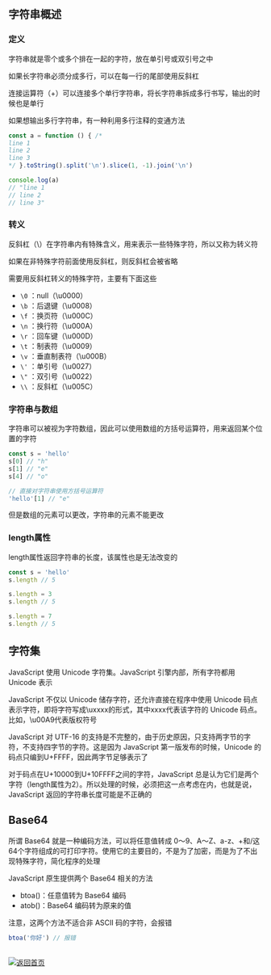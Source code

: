 ## 字符串概述
### 定义

字符串就是零个或多个排在一起的字符，放在单引号或双引号之中

如果长字符串必须分成多行，可以在每一行的尾部使用反斜杠

连接运算符（+）可以连接多个单行字符串，将长字符串拆成多行书写，输出的时候也是单行

如果想输出多行字符串，有一种利用多行注释的变通方法

```js
const a = function () { /*
line 1
line 2
line 3
*/ }.toString().split('\n').slice(1, -1).join('\n')

console.log(a)
// "line 1
// line 2
// line 3"
```

### 转义

反斜杠（\）在字符串内有特殊含义，用来表示一些特殊字符，所以又称为转义符

如果在非特殊字符前面使用反斜杠，则反斜杠会被省略

需要用反斜杠转义的特殊字符，主要有下面这些

- `\0` ：null（\u0000）
- `\b` ：后退键（\u0008）
- `\f` ：换页符（\u000C）
- `\n` ：换行符（\u000A）
- `\r` ：回车键（\u000D）
- `\t` ：制表符（\u0009）
- `\v` ：垂直制表符（\u000B）
- `\'` ：单引号（\u0027）
- `\"` ：双引号（\u0022）
- `\\` ：反斜杠（\u005C）

### 字符串与数组

字符串可以被视为字符数组，因此可以使用数组的方括号运算符，用来返回某个位置的字符

```js
const s = 'hello'
s[0] // "h"
s[1] // "e"
s[4] // "o"

// 直接对字符串使用方括号运算符
'hello'[1] // "e"
```

但是数组的元素可以更改，字符串的元素不能更改

### length属性

length属性返回字符串的长度，该属性也是无法改变的

```js
const s = 'hello'
s.length // 5

s.length = 3
s.length // 5

s.length = 7
s.length // 5
```

## 字符集

JavaScript 使用 Unicode 字符集。JavaScript 引擎内部，所有字符都用 Unicode 表示

JavaScript 不仅以 Unicode 储存字符，还允许直接在程序中使用 Unicode 码点表示字符，即将字符写成\uxxxx的形式，其中xxxx代表该字符的 Unicode 码点。比如，\u00A9代表版权符号

JavaScript 对 UTF-16 的支持是不完整的，由于历史原因，只支持两字节的字符，不支持四字节的字符。这是因为 JavaScript 第一版发布的时候，Unicode 的码点只编到U+FFFF，因此两字节足够表示了

对于码点在U+10000到U+10FFFF之间的字符，JavaScript 总是认为它们是两个字符（length属性为2）。所以处理的时候，必须把这一点考虑在内，也就是说，JavaScript 返回的字符串长度可能是不正确的

## Base64

所谓 Base64 就是一种编码方法，可以将任意值转成 0～9、A～Z、a-z、+和/这64个字符组成的可打印字符。使用它的主要目的，不是为了加密，而是为了不出现特殊字符，简化程序的处理

JavaScript 原生提供两个 Base64 相关的方法

- btoa()：任意值转为 Base64 编码
- atob()：Base64 编码转为原来的值

注意，这两个方法不适合非 ASCII 码的字符，会报错

```js
btoa('你好') // 报错
```

<br>
<a href="../../README.md"><img src="https://img.shields.io/badge/-%E8%BF%94%E5%9B%9E%E9%A6%96%E9%A1%B5-grey" alt="返回首页"/></a>
